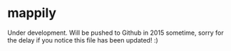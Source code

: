 mappily
=======

Under development. Will be pushed to Github in 2015 sometime, sorry for the delay if you notice this file has been updated! :)
